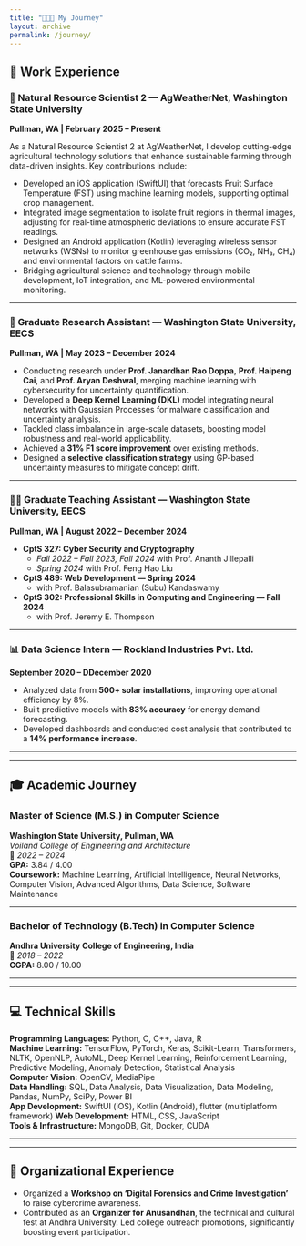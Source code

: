 ```yaml
---
title: "👨🏻‍💻 My Journey"
layout: archive
permalink: /journey/
---
```


## 💼 Work Experience

### 🌾 Natural Resource Scientist 2 — AgWeatherNet, Washington State University  
**Pullman, WA | February 2025 – Present**

As a Natural Resource Scientist 2 at AgWeatherNet, I develop cutting-edge agricultural technology solutions that enhance sustainable farming through data-driven insights. Key contributions include:

- Developed an iOS application (SwiftUI) that forecasts Fruit Surface Temperature (FST) using machine learning models, supporting optimal crop management.
- Integrated image segmentation to isolate fruit regions in thermal images, adjusting for real-time atmospheric deviations to ensure accurate FST readings.
- Designed an Android application (Kotlin) leveraging wireless sensor networks (WSNs) to monitor greenhouse gas emissions (CO₂, NH₃, CH₄) and environmental factors on cattle farms.
- Bridging agricultural science and technology through mobile development, IoT integration, and ML-powered environmental monitoring.

---

### 🧪 Graduate Research Assistant — Washington State University, EECS  
**Pullman, WA | May 2023 – December 2024**

- Conducting research under **Prof. Janardhan Rao Doppa**, **Prof. Haipeng Cai**, and **Prof. Aryan Deshwal**, merging machine learning with cybersecurity for uncertainty quantification.  
- Developed a **Deep Kernel Learning (DKL)** model integrating neural networks with Gaussian Processes for malware classification and uncertainty analysis.  
- Tackled class imbalance in large-scale datasets, boosting model robustness and real-world applicability.  
- Achieved a **31% F1 score improvement** over existing methods.  
- Designed a **selective classification strategy** using GP-based uncertainty measures to mitigate concept drift.

---

### 👨‍🏫 Graduate Teaching Assistant — Washington State University, EECS  
**Pullman, WA | August 2022 – December 2024**

- **CptS 327: Cyber Security and Cryptography**  
  - *Fall 2022 – Fall 2023, Fall 2024* with Prof. Ananth Jillepalli  
  - *Spring 2024* with Prof. Feng Hao Liu  
- **CptS 489: Web Development — Spring 2024**  
  - with Prof. Balasubramanian (Subu) Kandaswamy  
- **CptS 302: Professional Skills in Computing and Engineering — Fall 2024**  
  - with Prof. Jeremy E. Thompson

---

### 📊 Data Science Intern — Rockland Industries Pvt. Ltd.  
**September 2020 – DDecember 2020**

- Analyzed data from **500+ solar installations**, improving operational efficiency by 8%.  
- Built predictive models with **83% accuracy** for energy demand forecasting.  
- Developed dashboards and conducted cost analysis that contributed to a **14% performance increase**.

---
---

## 🎓 Academic Journey

### Master of Science (M.S.) in Computer Science  
**Washington State University, Pullman, WA**  
*Voiland College of Engineering and Architecture*  
📅 *2022 – 2024*  
**GPA:** 3.84 / 4.00  
**Coursework:** Machine Learning, Artificial Intelligence, Neural Networks, Computer Vision, Advanced Algorithms, Data Science, Software Maintenance  

---

### Bachelor of Technology (B.Tech) in Computer Science  
**Andhra University College of Engineering, India**  
📅 *2018 – 2022*  
**CGPA:** 8.00 / 10.00  

---
---

## 💻 Technical Skills

**Programming Languages:** Python, C, C++, Java, R  
**Machine Learning:** TensorFlow, PyTorch, Keras, Scikit-Learn, Transformers, NLTK, OpenNLP, AutoML, Deep Kernel Learning, Reinforcement Learning, Predictive Modeling, Anomaly Detection, Statistical Analysis  
**Computer Vision:** OpenCV, MediaPipe  
**Data Handling:** SQL, Data Analysis, Data Visualization, Data Modeling, Pandas, NumPy, SciPy, Power BI  
**App Development:** SwiftUI (iOS), Kotlin (Android), flutter (multiplatform framework) 
**Web Development:** HTML, CSS, JavaScript  
**Tools & Infrastructure:** MongoDB, Git, Docker, CUDA


---
---

## 🎯 Organizational Experience

- Organized a **Workshop on ‘Digital Forensics and Crime Investigation’** to raise cybercrime awareness.  
- Contributed as an **Organizer for Anusandhan**, the technical and cultural fest at Andhra University. Led college outreach promotions, significantly boosting event participation.
